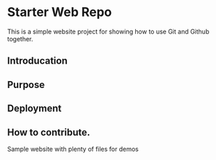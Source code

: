 # Starter Web Repo

This is a simple website project for showing how to use Git and Github together.

## Introducation

## Purpose

## Deployment

## How to contribute.


Sample website with plenty of files for demos
